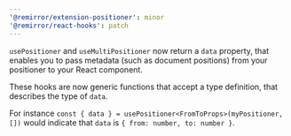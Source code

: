 ```yaml
---
'@remirror/extension-positioner': minor
'@remirror/react-hooks': patch
---
```


`usePositioner` and `useMultiPositioner` now return a `data` property, that enables you to pass metadata (such as document positions) from your positioner to your React component.

These hooks are now generic functions that accept a type definition, that describes the type of `data`.

For instance `const { data } = usePositioner<FromToProps>(myPositioner, [])` would indicate that `data` is `{ from: number, to: number }`.
